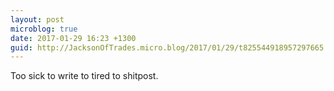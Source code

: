 ```yaml
---
layout: post
microblog: true
date: 2017-01-29 16:23 +1300
guid: http://JacksonOfTrades.micro.blog/2017/01/29/t825544918957297665.html
---
```

Too sick to write to tired to shitpost.
